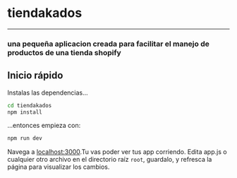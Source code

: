 # tiendakados

---

### una pequeña aplicacion creada para facilitar el manejo de productos de una tienda shopify

## Inicio rápido

Instalas las dependencias...

```bash
cd tiendakados
npm install
```

...entonces empieza con:

```bash
npm run dev
```

Navega a [localhost:3000](http://localhost:3000).Tu vas poder ver tus app corriendo. Edita app.js o cualquier otro archivo en el directorio raíz `root`, guardalo, y refresca la página para visualizar los cambios.
